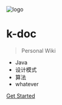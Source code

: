 ![logo](https://docsify.js.org/_media/icon.svg)

# k-doc

> Personal Wiki

* Java
* 设计模式
* 算法
* whatever

[Get Started](README.md)